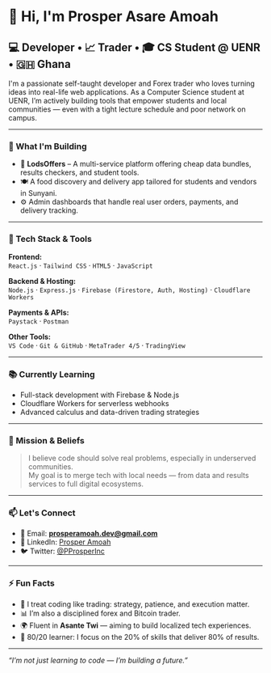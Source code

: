 # 👋 Hi, I'm Prosper Asare Amoah

## 💻 Developer • 📈 Trader • 🎓 CS Student @ UENR • 🇬🇭 Ghana

I'm a passionate self-taught developer and Forex trader who loves turning ideas into real-life web applications. As a Computer Science student at UENR, I’m actively building tools that empower students and local communities — even with a tight lecture schedule and poor network on campus.

---

### 🔨 What I'm Building

- 🚀 **LodsOffers** – A multi-service platform offering cheap data bundles, results checkers, and student tools.
- 🍽️ A food discovery and delivery app tailored for students and vendors in Sunyani.
- ⚙️ Admin dashboards that handle real user orders, payments, and delivery tracking.

---

### 🔧 Tech Stack & Tools

**Frontend:**  
`React.js` · `Tailwind CSS` · `HTML5` · `JavaScript`

**Backend & Hosting:**  
`Node.js` · `Express.js` · `Firebase (Firestore, Auth, Hosting)` · `Cloudflare Workers`

**Payments & APIs:**  
`Paystack` · `Postman`

**Other Tools:**  
`VS Code` · `Git & GitHub` · `MetaTrader 4/5` · `TradingView`

---

### 📚 Currently Learning

- Full-stack development with Firebase & Node.js  
- Cloudflare Workers for serverless webhooks  
- Advanced calculus and data-driven trading strategies

---

### 🧠 Mission & Beliefs

> I believe code should solve real problems, especially in underserved communities.  
> My goal is to merge tech with local needs — from data and results services to full digital ecosystems.

---

### 📫 Let's Connect

- 📩 Email: **prosperamoah.dev@gmail.com**  
- 💼 LinkedIn: [Prosper Amoah](https://www.linkedin.com/in/prosperamoah)  
- 🐦 Twitter: [@PProsperInc](https://twitter.com/PProsperInc)

---

### ⚡ Fun Facts

- 🧮 I treat coding like trading: strategy, patience, and execution matter.
- 📊 I’m also a disciplined forex and Bitcoin trader.
- 🌍 Fluent in **Asante Twi** — aiming to build localized tech experiences.
- 🎯 80/20 learner: I focus on the 20% of skills that deliver 80% of results.

---

_“I’m not just learning to code — I’m building a future.”_

